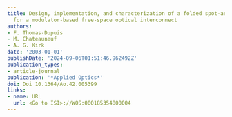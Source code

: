 ```yaml
---
title: Design, implementation, and characterization of a folded spot-array generator
  for a modulator-based free-space optical interconnect
authors:
- F. Thomas-Dupuis
- M. Chateauneuf
- A. G. Kirk
date: '2003-01-01'
publishDate: '2024-09-06T01:51:46.962492Z'
publication_types:
- article-journal
publication: '*Applied Optics*'
doi: Doi 10.1364/Ao.42.005399
links:
- name: URL
  url: <Go to ISI>://WOS:000185354800004
---
```

